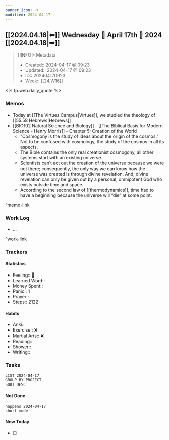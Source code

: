 ```yaml
---
banner_icon: 🗝️
modified: 2024-04-17
---
```


## [[2024.04.16|⬅]] Wednesday 💠 April 17th 💠 2024 [[2024.04.18|➡]]

> [!INFO]- Metadata
> - Created:: 2024-04-17 @ 09:23
> - Updated:: 2024-04-17 @ 09:23
> - ID:: 202404170923
> - Week:: [[24.W16]]

<% tp.web.daily_quote %>

### Memos

- Today at [[The Virtues Campus|Virtues]], we studied the theology of [[55.58 Hebrews|Hebrews]]
- [[BIO102 Natural Science and Biology]] - [[The Biblical Basis for Modern Science - Henry Morris]] - Chapter 5: Creation of the World
	- “Cosmogony is the study of ideas about the origin of the cosmos.” Not to be confused with cosmology, the study of the cosmos in all its aspects.
	- The Bible contains the only real creationist cosmogony, all other systems start with an existing universe.
	- Scientists can’t act out the creation of the universe because we were not there; consequently, the only way we can know how the universe was created is through divine revelation. And, divine revelation can only be given out by a personal, omnipotent God who exists outside time and space.
	- According to the second law of [[thermodynamics]], time had to have a beginning because the universe will “die” at some point.

^memo-link

### Work Log

- …

^work-link

### Trackers

#### Statistics

- Feeling:: 🙂
- Learned Word:: 
- Money Spent:: 
- Panic:: 1
- Prayer:: 
- Steps:: 2122

#### Habits

- Anki:: 
- Exercise:: ❌
- Martial Arts:: ❌
- Reading:: 
- Shower:: 
- Writing:: 

### Tasks

```toggl
LIST 2024-04-17
GROUP BY PROJECT
SORT DESC
```

#### Not Done

```tasks
happens 2024-04-17
short mode
```

#### New Today
- [ ]
